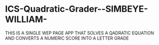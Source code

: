 # ICS-Quadratic-Grader--SIMBEYE-WILLIAM-
THIS IS A SINGLE WEP PAGE APP THAT SOLVES A QADRATIC EQUATION AND CONVERTS A NUMERIC SCORE INTO A LETTER GRADE
